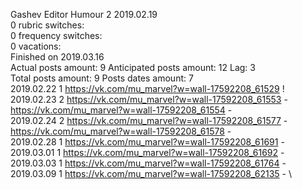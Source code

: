 Gashev	Editor Humour 2 2019.02.19\
0 rubric switches:\
0 frequency switches:\
0 vacations:\
Finished on 2019.03.16\
Actual posts amount: 9	Anticipated posts amount: 12	 Lag: 3
\
Total posts amount: 9	Posts dates amount: 7\
2019.02.22 1 https://vk.com/mu_marvel?w=wall-17592208_61529 ! \
2019.02.23 2 https://vk.com/mu_marvel?w=wall-17592208_61553 - https://vk.com/mu_marvel?w=wall-17592208_61554 - \
2019.02.24 2 https://vk.com/mu_marvel?w=wall-17592208_61577 - https://vk.com/mu_marvel?w=wall-17592208_61578 - \
2019.02.28 1 https://vk.com/mu_marvel?w=wall-17592208_61691 - \
2019.03.01 1 https://vk.com/mu_marvel?w=wall-17592208_61692 - \
2019.03.03 1 https://vk.com/mu_marvel?w=wall-17592208_61764 - \
2019.03.09 1 https://vk.com/mu_marvel?w=wall-17592208_62135 - \
